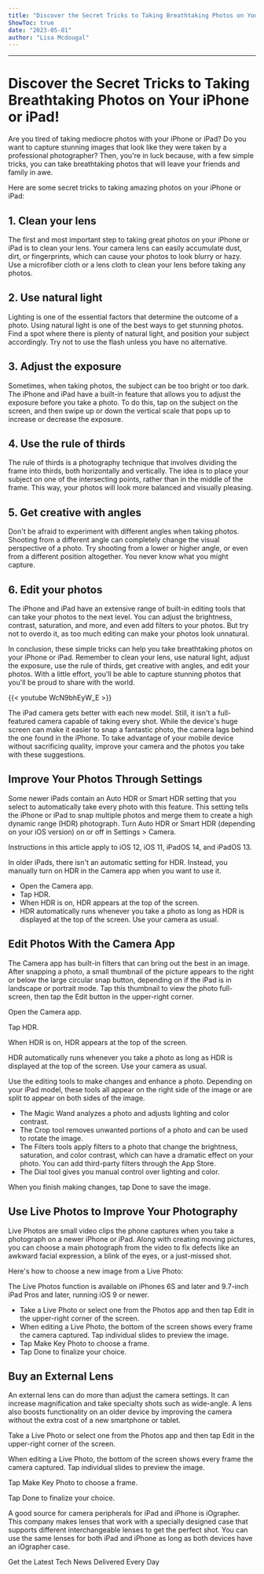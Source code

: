 ```yaml
---
title: "Discover the Secret Tricks to Taking Breathtaking Photos on Your iPhone or iPad!"
ShowToc: true 
date: "2023-05-01"
author: "Lisa Mcdougal"
---
```

*****
# Discover the Secret Tricks to Taking Breathtaking Photos on Your iPhone or iPad!

Are you tired of taking mediocre photos with your iPhone or iPad? Do you want to capture stunning images that look like they were taken by a professional photographer? Then, you're in luck because, with a few simple tricks, you can take breathtaking photos that will leave your friends and family in awe.

Here are some secret tricks to taking amazing photos on your iPhone or iPad:

## 1. Clean your lens

The first and most important step to taking great photos on your iPhone or iPad is to clean your lens. Your camera lens can easily accumulate dust, dirt, or fingerprints, which can cause your photos to look blurry or hazy. Use a microfiber cloth or a lens cloth to clean your lens before taking any photos.

## 2. Use natural light

Lighting is one of the essential factors that determine the outcome of a photo. Using natural light is one of the best ways to get stunning photos. Find a spot where there is plenty of natural light, and position your subject accordingly. Try not to use the flash unless you have no alternative.

## 3. Adjust the exposure

Sometimes, when taking photos, the subject can be too bright or too dark. The iPhone and iPad have a built-in feature that allows you to adjust the exposure before you take a photo. To do this, tap on the subject on the screen, and then swipe up or down the vertical scale that pops up to increase or decrease the exposure.

## 4. Use the rule of thirds

The rule of thirds is a photography technique that involves dividing the frame into thirds, both horizontally and vertically. The idea is to place your subject on one of the intersecting points, rather than in the middle of the frame. This way, your photos will look more balanced and visually pleasing.

## 5. Get creative with angles

Don't be afraid to experiment with different angles when taking photos. Shooting from a different angle can completely change the visual perspective of a photo. Try shooting from a lower or higher angle, or even from a different position altogether. You never know what you might capture.

## 6. Edit your photos

The iPhone and iPad have an extensive range of built-in editing tools that can take your photos to the next level. You can adjust the brightness, contrast, saturation, and more, and even add filters to your photos. But try not to overdo it, as too much editing can make your photos look unnatural.

In conclusion, these simple tricks can help you take breathtaking photos on your iPhone or iPad. Remember to clean your lens, use natural light, adjust the exposure, use the rule of thirds, get creative with angles, and edit your photos. With a little effort, you'll be able to capture stunning photos that you'll be proud to share with the world.

{{< youtube WcN9bhEyW_E >}} 




The iPad camera gets better with each new model. Still, it isn't a full-featured camera capable of taking every shot. While the device's huge screen can make it easier to snap a fantastic photo, the camera lags behind the one found in the iPhone. To take advantage of your mobile device without sacrificing quality, improve your camera and the photos you take with these suggestions.

 
##   Improve Your Photos Through Settings  
 

Some newer iPads contain an Auto HDR or Smart HDR setting that you select to automatically take every photo with this feature. This setting tells the iPhone or iPad to snap multiple photos and merge them to create a high dynamic range (HDR) photograph. Turn Auto HDR or Smart HDR (depending on your iOS version) on or off in Settings > Camera.

 
Instructions in this article apply to iOS 12, iOS 11, iPadOS 14, and iPadOS 13.
 

In older iPads, there isn't an automatic setting for HDR. Instead, you manually turn on HDR in the Camera app when you want to use it.

 
- Open the Camera app.
 - Tap HDR.
 - When HDR is on, HDR appears at the top of the screen.
 - HDR automatically runs whenever you take a photo as long as HDR is displayed at the top of the screen. Use your camera as usual.

 
##   Edit Photos With the Camera App  
 

The Camera app has built-in filters that can bring out the best in an image. After snapping a photo, a small thumbnail of the picture appears to the right or below the large circular snap button, depending on if the iPad is in landscape or portrait mode. Tap this thumbnail to view the photo full-screen, then tap the Edit button in the upper-right corner.

 

Open the Camera app.

 

Tap HDR.

 

When HDR is on, HDR appears at the top of the screen.

 

HDR automatically runs whenever you take a photo as long as HDR is displayed at the top of the screen. Use your camera as usual.

 

Use the editing tools to make changes and enhance a photo. Depending on your iPad model, these tools all appear on the right side of the image or are split to appear on both sides of the image.

 
- The Magic Wand analyzes a photo and adjusts lighting and color contrast.
 - The Crop tool removes unwanted portions of a photo and can be used to rotate the image.
 - The Filters tools apply filters to a photo that change the brightness, saturation, and color contrast, which can have a dramatic effect on your photo. You can add third-party filters through the App Store.
 - The Dial tool gives you manual control over lighting and color.

 

When you finish making changes, tap Done to save the image.

 
##   Use Live Photos to Improve Your Photography  
 

Live Photos are small video clips the phone captures when you take a photograph on a newer iPhone or iPad. Along with creating moving pictures, you can choose a main photograph from the video to fix defects like an awkward facial expression, a blink of the eyes, or a just-missed shot.

 

Here's how to choose a new image from a Live Photo:

 
The Live Photos function is available on iPhones 6S and later and 9.7-inch iPad Pros and later, running iOS 9 or newer.
 
- Take a Live Photo or select one from the Photos app and then tap Edit in the upper-right corner of the screen.
 - When editing a Live Photo, the bottom of the screen shows every frame the camera captured. Tap individual slides to preview the image.
 - Tap Make Key Photo to choose a frame.
 - Tap Done to finalize your choice.

 
##   Buy an External Lens  
 

An external lens can do more than adjust the camera settings. It can increase magnification and take specialty shots such as wide-angle. A lens also boosts functionality on an older device by improving the camera without the extra cost of a new smartphone or tablet.

 

Take a Live Photo or select one from the Photos app and then tap Edit in the upper-right corner of the screen.

 

When editing a Live Photo, the bottom of the screen shows every frame the camera captured. Tap individual slides to preview the image.

 

Tap Make Key Photo to choose a frame.

 

Tap Done to finalize your choice.

 

A good source for camera peripherals for iPad and iPhone is iOgrapher. This company makes lenses that work with a specially designed case that supports different interchangeable lenses to get the perfect shot. You can use the same lenses for both iPad and iPhone as long as both devices have an iOgrapher case.

 

Get the Latest Tech News Delivered Every Day




